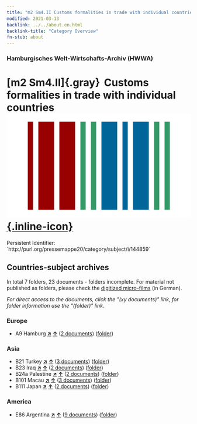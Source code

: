 ```yaml
---
title: "m2 Sm4.II Customs formalities in trade with individual countries"
modified: 2021-03-13
backlink: ../../about.en.html
backlink-title: "Category Overview"
fn-stub: about
---
```


### Hamburgisches Welt-Wirtschafts-Archiv (HWWA)

# [m2 Sm4.II]{.gray}&#8201; Customs formalities in trade with individual countries &#160; [![Wikidata](/images/Wikidata-logo.svg "Wikidata"){.inline-icon}](http://www.wikidata.org/entity/Q104700313)

<div class="hint">Persistent Identifier: `http://purl.org/pressemappe20/category/subject/i/144859`</div>







## Countries-subject archives





In total 7 folders, 23 documents - folders incomplete.
For material not published as folders, please check the [digitized micro-films](/film/h1_sh.de.html) (in German).

_For direct access to the documents, click the "(xy documents)" link, for folder information use the "(folder)" link._



### Europe

- A9 Hamburg [**&nearr;**](../../../geo/i/140905/about.en.html "Hamburg (all folders)") [**&uarr;**](../../../geo/about.en.html#A9 "Country category system") (<a href="https://pm20.zbw.eu/iiifview/folder/sh/140905,144859" title="about: Hamburg : Customs formalities in trade with individual countries" target="_blank">2 documents</a>) ([folder](../../../../folder/sh/1409xx/140905/1448xx/144859/about.en.html))

### Asia

- B21 Turkey [**&nearr;**](../../../geo/i/141111/about.en.html "Turkey (all folders)") [**&uarr;**](../../../geo/about.en.html#B21 "Country category system") (<a href="https://pm20.zbw.eu/iiifview/folder/sh/141111,144859" title="about: Turkey : Customs formalities in trade with individual countries" target="_blank">3 documents</a>) ([folder](../../../../folder/sh/1411xx/141111/1448xx/144859/about.en.html))
- B23 Iraq [**&nearr;**](../../../geo/i/141113/about.en.html "Iraq (all folders)") [**&uarr;**](../../../geo/about.en.html#B23 "Country category system") (<a href="https://pm20.zbw.eu/iiifview/folder/sh/141113,144859" title="about: Iraq : Customs formalities in trade with individual countries" target="_blank">2 documents</a>) ([folder](../../../../folder/sh/1411xx/141113/1448xx/144859/about.en.html))
- B24a Palestine [**&nearr;**](../../../geo/i/141115/about.en.html "Palestine (all folders)") [**&uarr;**](../../../geo/about.en.html#B24a "Country category system") (<a href="https://pm20.zbw.eu/iiifview/folder/sh/141115,144859" title="about: Palestine : Customs formalities in trade with individual countries" target="_blank">2 documents</a>) ([folder](../../../../folder/sh/1411xx/141115/1448xx/144859/about.en.html))
- B101 Macau [**&nearr;**](../../../geo/i/141267/about.en.html "Macau (all folders)") [**&uarr;**](../../../geo/about.en.html#B101 "Country category system") (<a href="https://pm20.zbw.eu/iiifview/folder/sh/141267,144859" title="about: Macau : Customs formalities in trade with individual countries" target="_blank">3 documents</a>) ([folder](../../../../folder/sh/1412xx/141267/1448xx/144859/about.en.html))
- B111 Japan [**&nearr;**](../../../geo/i/141272/about.en.html "Japan (all folders)") [**&uarr;**](../../../geo/about.en.html#B111 "Country category system") (<a href="https://pm20.zbw.eu/iiifview/folder/sh/141272,144859" title="about: Japan : Customs formalities in trade with individual countries" target="_blank">2 documents</a>) ([folder](../../../../folder/sh/1412xx/141272/1448xx/144859/about.en.html))

### America

- E86 Argentina [**&nearr;**](../../../geo/i/141692/about.en.html "Argentina (all folders)") [**&uarr;**](../../../geo/about.en.html#E86 "Country category system") (<a href="https://pm20.zbw.eu/iiifview/folder/sh/141692,144859" title="about: Argentina : Customs formalities in trade with individual countries" target="_blank">9 documents</a>) ([folder](../../../../folder/sh/1416xx/141692/1448xx/144859/about.en.html))









